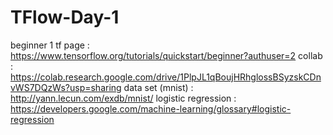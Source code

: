 # TFlow-Day-1
beginner 1
tf page : https://www.tensorflow.org/tutorials/quickstart/beginner?authuser=2
collab : https://colab.research.google.com/drive/1PlpJL1qBoujHRhglossBSyzskCDnvWS7DQzWs?usp=sharing
data set (mnist) : http://yann.lecun.com/exdb/mnist/
logistic regression : https://developers.google.com/machine-learning/glossary#logistic-regression
